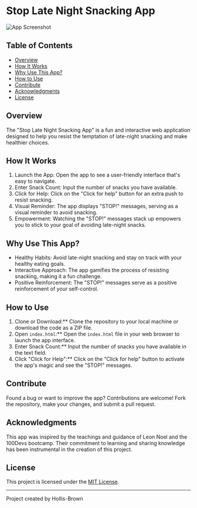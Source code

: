 # Stop Late Night Snacking App

![App Screenshot](screenshot.png)

## Table of Contents

- [Overview](#overview)
- [How It Works](#how-it-works)
- [Why Use This App?](#why-use-this-app)
- [How to Use](#how-to-use)
- [Contribute](#contribute)
- [Acknowledgments](#acknowledgments)
- [License](#license)

## Overview

The "Stop Late Night Snacking App" is a fun and interactive web application designed to help you resist the temptation of late-night snacking and make healthier choices.

## How It Works

1. Launch the App: Open the app to see a user-friendly interface that's easy to navigate.
2. Enter Snack Count: Input the number of snacks you have available.
3. Click for Help: Click on the "Click for help" button for an extra push to resist snacking.
4. Visual Reminder: The app displays "STOP!" messages, serving as a visual reminder to avoid snacking.
5. Empowerment: Watching the "STOP!" messages stack up empowers you to stick to your goal of avoiding late-night snacks.

## Why Use This App?

- Healthy Habits: Avoid late-night snacking and stay on track with your healthy eating goals.
- Interactive Approach: The app gamifies the process of resisting snacking, making it a fun challenge.
- Positive Reinforcement: The "STOP!" messages serve as a positive reinforcement of your self-control.

## How to Use

1. Clone or Download:** Clone the repository to your local machine or download the code as a ZIP file.
2. Open `index.html`:** Open the `index.html` file in your web browser to launch the app interface.
3. Enter Snack Count:** Input the number of snacks you have available in the text field.
4. Click "Click for Help":** Click on the "Click for help" button to activate the app's magic and see the "STOP!" messages.

## Contribute

Found a bug or want to improve the app? Contributions are welcome! Fork the repository, make your changes, and submit a pull request.

## Acknowledgments

This app was inspired by the teachings and guidance of Leon Noel and the 100Devs bootcamp. Their commitment to learning and sharing knowledge has been instrumental in the creation of this project.

## License

This project is licensed under the [MIT License](LICENSE).

---

Project created by Hollis-Brown

